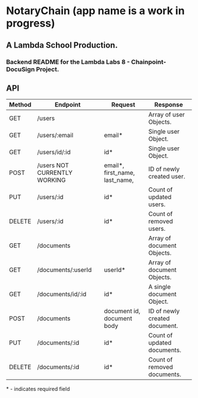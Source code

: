# NotaryChain (app name is a work in progress)

## A Lambda School Production.

### Backend README for the Lambda Labs 8 - Chainpoint-DocuSign Project.

## API

| Method | Endpoint                     | Request                         | Response                      |
| ------ | ---------------------------- | ------------------------------- | ----------------------------- |
| GET    | /users                       |                                 | Array of user Objects.        |
| GET    | /users/:email                | email\*                         | Single user Object.           |
| GET    | /users/id/:id                | id\*                            | Single user Object.           |
| POST   | /users NOT CURRENTLY WORKING | email\*, first_name, last_name, | ID of newly created user.     |
| PUT    | /users/:id                   | id\*                            | Count of updated users.       |
| DELETE | /users/:id                   | id\*                            | Count of removed users.       |
| GET    | /documents                   |                                 | Array of document Objects.    |
| GET    | /documents/:userId           | userId\*                        | Array of document Objects.    |
| GET    | /documents/id/:id            | id\*                            | A single document Object.     |
| POST   | /documents                   | document id, document body      | ID of newly created document. |
| PUT    | /documents/:id               | id\*                            | Count of updated documents.   |
| DELETE | /documents/:id               | id\*                            | Count of removed documents.   |

\* - indicates required field
